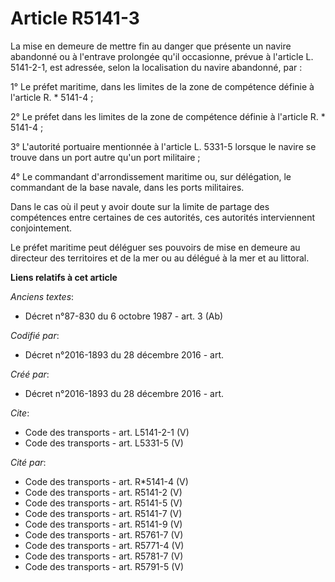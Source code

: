 # Article R5141-3

La mise en demeure de mettre fin au danger que présente un navire abandonné ou à l'entrave prolongée qu'il occasionne, prévue
à l'article L. 5141-2-1, est adressée, selon la localisation du navire abandonné, par : 

1° Le préfet maritime, dans les limites de la zone de compétence définie à l'article R. * 5141-4 ; 

2° Le préfet dans les limites de la zone de compétence définie à l'article R. * 5141-4 ; 

3° L'autorité portuaire mentionnée à l'article L. 5331-5 lorsque le navire se trouve dans un port autre qu'un port
militaire ; 

4° Le commandant d'arrondissement maritime ou, sur délégation, le commandant de la base navale, dans les ports militaires. 

Dans le cas où il peut y avoir doute sur la limite de partage des compétences entre certaines de ces autorités, ces autorités
interviennent conjointement. 

Le préfet maritime peut déléguer ses pouvoirs de mise en demeure au directeur des territoires et de la mer ou au délégué à la
mer et au littoral.

**Liens relatifs à cet article**

_Anciens textes_:

  - Décret n°87-830 du 6 octobre 1987 - art. 3 (Ab)

_Codifié par_:

  - Décret n°2016-1893 du 28 décembre 2016 - art.

_Créé par_:

  - Décret n°2016-1893 du 28 décembre 2016 - art.

_Cite_:

  - Code des transports - art. L5141-2-1 (V)
  - Code des transports - art. L5331-5 (V)

_Cité par_:

  - Code des transports - art. R*5141-4 (V)
  - Code des transports - art. R5141-2 (V)
  - Code des transports - art. R5141-5 (V)
  - Code des transports - art. R5141-7 (V)
  - Code des transports - art. R5141-9 (V)
  - Code des transports - art. R5761-7 (V)
  - Code des transports - art. R5771-4 (V)
  - Code des transports - art. R5781-7 (V)
  - Code des transports - art. R5791-5 (V)
